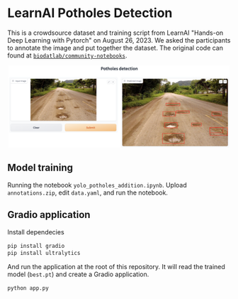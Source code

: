 # LearnAI Potholes Detection

This is a crowdsource dataset and training script from LearnAI "Hands-on Deep Learning with Pytorch" on August 26, 2023.
We asked the participants to annotate the image and put together the dataset.
The original code can found at [`biodatlab/community-notebooks`](https://github.com/biodatlab/community-notebooks/tree/main/potholes-detection).

<p align="center">
  <img src="./images/example_prediction.png" width="500" title="Potholes Detection">
</p>

## Model training

Running the notebook `yolo_potholes_addition.ipynb`. Upload `annotations.zip`, edit `data.yaml`, and run the notebook.

## Gradio application

Install dependecies

```sh
pip install gradio
pip install ultralytics
```

And run the application at the root of this repository.
It will read the trained model (`best.pt`) and create a Gradio application.

```sh
python app.py
```